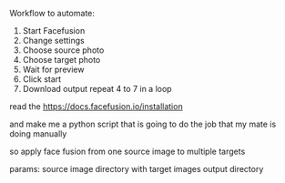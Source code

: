 Workflow to automate:

1. Start Facefusion
2. Change settings
3. Choose source photo
4. Choose target photo
5. Wait for preview
6. Click start
7. Download output
repeat 4 to 7 in a loop

read the https://docs.facefusion.io/installation

and make me a python script that is going to do the job that my mate is doing manually

so apply face fusion from one source image to multiple targets

params:
source image
directory with target images
output directory
